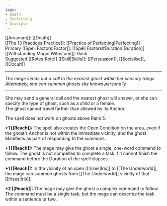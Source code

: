 ```yaml
---
tags:
- Death
- Perfecting
- Disciple
---
```


[[Arcanum]]: [[Death]]\
[[The 13 Practices|Practice]]: [[Practice of Perfecting|Perfecting]]\
Primary [[Spell Factors|Factor]]: [[Spell Factors#Duration|Duration]]\
[[Withstanding Magic|Withstand]]: Rank\
Suggested [[Rotes|Rote]] [[Skill|Skills]]: [[Persuasion]], [[Socialise]], [[Occult]]

---

_The mage sends out a call to the nearest ghost within her sensory range. Alternately, she can summon ghosts she knows personally_

---

She may send a general call and the nearest ghost will answer, or she can specify the type of ghost, such as a child or a female. \
The ghost cannot travel farther than allowed by its Anchor. 

The spell does not work on ghosts above Rank 5.

**+1 [[Reach]]:** The spell also creates the Open Condition on the area, even if the ghost’s Anchor is not within the immediate vicinity, and the ghost Manifests as part of responding to the summons. 

**+1 [[Reach]]:** The mage may give the ghost a single, one-word command to follow. The ghost is not compelled to complete a task if it cannot finish the command before the Duration of the spell elapses.

**+1 [[Reach]]:** In the vicinity of an open [[Irises|Iris]] to [[The Underworld]], the mage can summon ghosts from [[The Underworld]] vicinity of that [[Irises|Iris]]. 

**+2 [[Reach]]:** The mage may give the ghost a complex command to follow. The command must be a single task, but the mage can describe the task within a sentence or two.